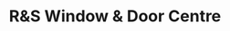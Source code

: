 ---
title: "R&S Window & Door Centre"
url: /stranraer/rands-window-and-door-centre/
shop: glaziery
---